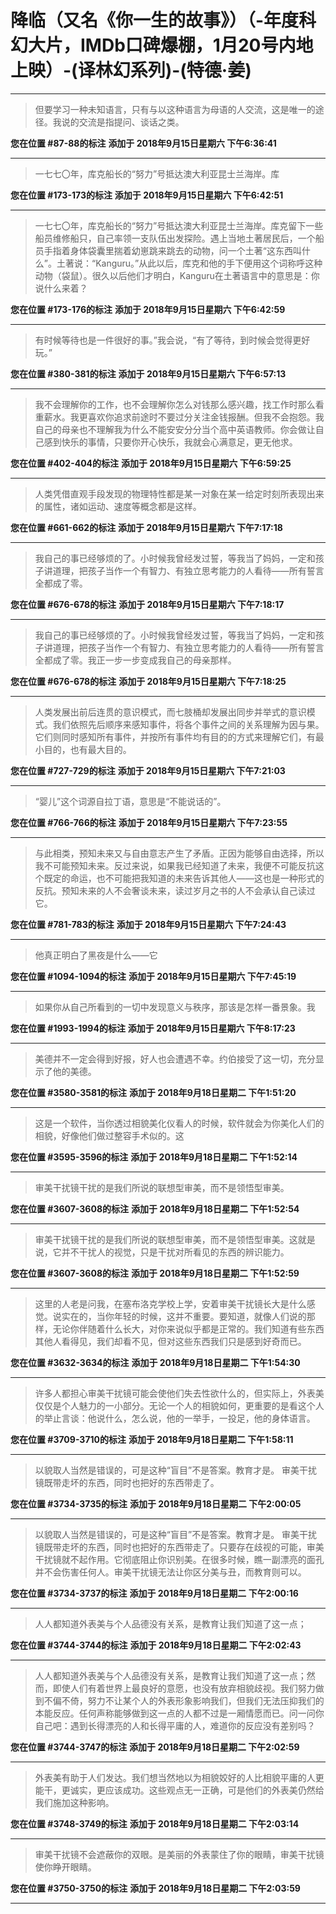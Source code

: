 # 降临（又名《你一生的故事》）（-年度科幻大片，IMDb口碑爆棚，1月20号内地上映）-(译林幻系列)-(特德·姜)

---

> 但要学习一种未知语言，只有与以这种语言为母语的人交流，这是唯一的途径。我说的交流是指提问、谈话之类。

**您在位置 #87-88的标注** **添加于 2018年9月15日星期六 下午6:36:41**

---

> 一七七〇年，库克船长的“努力”号抵达澳大利亚昆士兰海岸。库

**您在位置 #173-173的标注** **添加于 2018年9月15日星期六 下午6:42:51**

---

> 一七七〇年，库克船长的“努力”号抵达澳大利亚昆士兰海岸。库克留下一些船员维修船只，自己率领一支队伍出发探险。遇上当地土著居民后，一个船员手指着身体袋囊里揣着幼崽跳来跳去的动物，问一个土著“这东西叫什么”。土著说：“Kanguru。”从此以后，库克和他的手下便用这个词称呼这种动物（袋鼠）。很久以后他们才明白，Kanguru在土著语言中的意思是：你说什么来着？

**您在位置 #173-176的标注** **添加于 2018年9月15日星期六 下午6:42:59**

---

> 有时候等待也是一件很好的事。”我会说，“有了等待，到时候会觉得更好玩。”

**您在位置 #380-381的标注** **添加于 2018年9月15日星期六 下午6:57:13**

---

> 我不会理解你的工作，也不会理解你怎么对钱那么感兴趣，找工作时那么看重薪水。我更喜欢你追求前途时不要过分关注金钱报酬。但我不会抱怨。我自己的母亲也不理解我为什么不能安安分分当个高中英语教师。你会做让自己感到快乐的事情，只要你开心快乐，我就会心满意足，更无他求。

**您在位置 #402-404的标注** **添加于 2018年9月15日星期六 下午6:59:25**

---

> 人类凭借直观手段发现的物理特性都是某一对象在某一给定时刻所表现出来的属性，诸如运动、速度等概念都是这样。

**您在位置 #661-662的标注** **添加于 2018年9月15日星期六 下午7:17:18**

---

> 我自己的事已经够烦的了。小时候我曾经发过誓，等我当了妈妈，一定和孩子讲道理，把孩子当作一个有智力、有独立思考能力的人看待——所有誓言全都成了零。

**您在位置 #676-678的标注** **添加于 2018年9月15日星期六 下午7:18:17**

---

> 我自己的事已经够烦的了。小时候我曾经发过誓，等我当了妈妈，一定和孩子讲道理，把孩子当作一个有智力、有独立思考能力的人看待——所有誓言全都成了零。我正一步一步变成我自己的母亲那样。

**您在位置 #676-678的标注** **添加于 2018年9月15日星期六 下午7:18:25**

---

> 人类发展出前后连贯的意识模式，而七肢桶却发展出同步并举式的意识模式。我们依照先后顺序来感知事件，将各个事件之间的关系理解为因与果。它们则同时感知所有事件，并按所有事件均有目的的方式来理解它们，有最小目的，也有最大目的。

**您在位置 #727-729的标注** **添加于 2018年9月15日星期六 下午7:21:03**

---

> “婴儿”这个词源自拉丁语，意思是“不能说话的”。

**您在位置 #766-766的标注** **添加于 2018年9月15日星期六 下午7:23:55**

---

> 与此相类，预知未来又与自由意志产生了矛盾。正因为能够自由选择，所以我不可能预知未来。反过来说，如果我已经知道了未来，我便不可能反抗这个既定的命运，也不可能把我知道的未来告诉其他人——这也是一种形式的反抗。预知未来的人不会奢谈未来，读过岁月之书的人不会承认自己读过它。

**您在位置 #781-783的标注** **添加于 2018年9月15日星期六 下午7:24:43**

---

> 他真正明白了黑夜是什么——它

**您在位置 #1094-1094的标注** **添加于 2018年9月15日星期六 下午7:45:19**

---

> 如果你从自己所看到的一切中发现意义与秩序，那该是怎样一番景象。我

**您在位置 #1993-1994的标注** **添加于 2018年9月15日星期六 下午8:17:23**

---

> 美德并不一定会得到好报，好人也会遭遇不幸。约伯接受了这一切，充分显示了他的美德。

**您在位置 #3580-3581的标注** **添加于 2018年9月18日星期二 下午1:51:20**

---

> 这是一个软件，当你透过相貌美化仪看人的时候，软件就会为你美化人们的相貌，好像他们做过整容手术似的。这

**您在位置 #3595-3596的标注** **添加于 2018年9月18日星期二 下午1:52:14**

---

> 审美干扰镜干扰的是我们所说的联想型审美，而不是领悟型审美。

**您在位置 #3607-3608的标注** **添加于 2018年9月18日星期二 下午1:52:54**

---

> 审美干扰镜干扰的是我们所说的联想型审美，而不是领悟型审美。这就是说，它并不干扰人的视觉，只是干扰对所看见的东西的辨识能力。

**您在位置 #3607-3608的标注** **添加于 2018年9月18日星期二 下午1:52:59**

---

> 这里的人老是问我，在塞布洛克学校上学，安着审美干扰镜长大是什么感觉。说实在的，当你年轻的时候，这并不重要。要知道，就像人们说的那样，无论你伴随着什么长大，对你来说似乎都是正常的。我们知道有些东西其他人看得见，我们却看不见，但对这些东西我们只是感到好奇而已。

**您在位置 #3632-3634的标注** **添加于 2018年9月18日星期二 下午1:54:30**

---

> 许多人都担心审美干扰镜可能会使他们失去性欲什么的，但实际上，外表美仅仅是个人魅力的一小部分。无论一个人的相貌如何，更重要的是看这个人的举止言谈：他说什么，怎么说，他的一举手，一投足，他的身体语言。

**您在位置 #3709-3710的标注** **添加于 2018年9月18日星期二 下午1:58:11**

---

> 以貌取人当然是错误的，可是这种“盲目”不是答案。教育才是。 审美干扰镜既带走坏的东西，同时也把好的东西带走了。

**您在位置 #3734-3735的标注** **添加于 2018年9月18日星期二 下午2:00:05**

---

> 以貌取人当然是错误的，可是这种“盲目”不是答案。教育才是。 审美干扰镜既带走坏的东西，同时也把好的东西带走了。只要存在歧视的可能，审美干扰镜就不起作用。它彻底阻止你识别美。在很多时候，瞧一副漂亮的面孔并不会伤害任何人。审美干扰镜无法让你区分美与丑，而教育则可以。

**您在位置 #3734-3737的标注** **添加于 2018年9月18日星期二 下午2:00:16**

---

> 人人都知道外表美与个人品德没有关系，是教育让我们知道了这一点；

**您在位置 #3744-3744的标注** **添加于 2018年9月18日星期二 下午2:02:43**

---

> 人人都知道外表美与个人品德没有关系，是教育让我们知道了这一点；然而，即使人们有着世界上最良好的意愿，也没有放弃相貌歧视。我们努力做到不偏不倚，努力不让某个人的外表形象影响我们，但我们无法压抑我们的本能反应。任何声称能够做到这一点的人都不过是一厢情愿而已。问一问你自己吧：遇到长得漂亮的人和长得平庸的人，难道你的反应没有差别吗？

**您在位置 #3744-3747的标注** **添加于 2018年9月18日星期二 下午2:02:59**

---

> 外表美有助于人们发达。我们想当然地以为相貌姣好的人比相貌平庸的人更能干，更诚实，更应该成功。这些观点无一正确，可是他们的外表美仍然给我们施加这种影响。

**您在位置 #3748-3749的标注** **添加于 2018年9月18日星期二 下午2:03:14**

---

> 审美干扰镜不会遮蔽你的双眼。是美丽的外表蒙住了你的眼睛，审美干扰镜使你睁开眼睛。

**您在位置 #3750-3750的标注** **添加于 2018年9月18日星期二 下午2:03:59**

---

